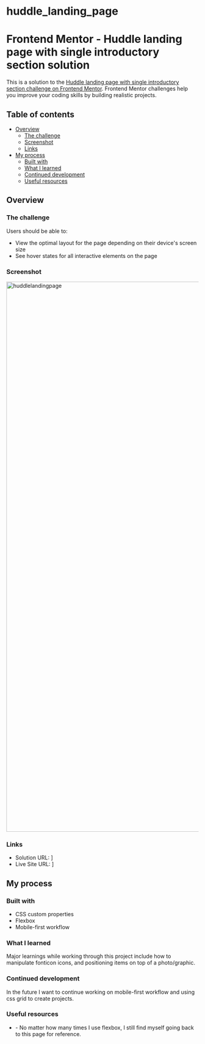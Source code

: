 # huddle_landing_page

# Frontend Mentor - Huddle landing page with single introductory section solution

This is a solution to the [Huddle landing page with single introductory section challenge on Frontend Mentor](https://www.frontendmentor.io/challenges/huddle-landing-page-with-a-single-introductory-section-B_2Wvxgi0). Frontend Mentor challenges help you improve your coding skills by building realistic projects. 

## Table of contents

- [Overview](#overview)
  - [The challenge](#the-challenge)
  - [Screenshot](#screenshot)
  - [Links](#links)
- [My process](#my-process)
  - [Built with](#built-with)
  - [What I learned](#what-i-learned)
  - [Continued development](#continued-development)
  - [Useful resources](#useful-resources)



## Overview

### The challenge

Users should be able to:

- View the optimal layout for the page depending on their device's screen size
- See hover states for all interactive elements on the page

### Screenshot

<img width="1440" alt="huddlelandingpage" src="https://github.com/amgallo1213/huddle_landing_page/assets/90292543/c1a521b5-badf-40f3-99b5-0d99b82455c7">

[](huddlelandingpage.png)



### Links

- Solution URL: []([https://github.com/amgallo1213/huddle_landing_page)]
- Live Site URL: [](https://amgallo1213.github.io/huddle_landing_page/)]

## My process

### Built with

- CSS custom properties
- Flexbox
- Mobile-first workflow


### What I learned

Major learnings while working through this project include how to manipulate fonticon icons, and positioning items on top of a photo/graphic. 


### Continued development

In the future I want to continue working on mobile-first workflow and using css grid to create projects.


### Useful resources

- [](https://css-tricks.com/snippets/css/a-guide-to-flexbox/) - No matter how many times I use flexbox, I still find myself going back to this page for reference.







